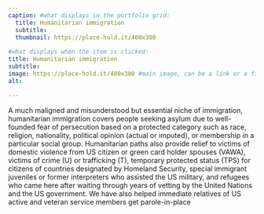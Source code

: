 ```yaml
---
caption: #what displays in the portfolio grid:
  title: Humanitarian immigration
  subtitle: 
  thumbnail: https://place-hold.it/400x300
  
#what displays when the item is clicked:
title: Humanitarian immigration
subtitle:
image: https://place-hold.it/400x300 #main image, can be a link or a file in assets/img/portfolio
alt: 

---
```

A much maligned and misunderstood but essential niche of immigration, humanitarian immigration covers people seeking asylum due to well-founded fear of persecution based on a protected category such as race, religion, nationality, political opinion (actual or imputed), or membership in a particular social group.
Humanitarian paths also provide relief to victims of domestic violence from US citizen or green card holder spouses (VAWA), victims of crime (U) or trafficking (T), temporary protected status (TPS) for citizens of countries designated by Homeland Security, special immigrant juveniles or former interpreters who assisted the US military, and refugees who came here after waiting through years of vetting by the United Nations and the US government.
We have also helped immediate relatives of US active and veteran service members get parole-in-place  

